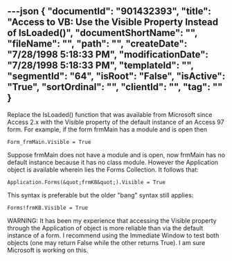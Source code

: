 ---json
{
  "documentId": "901432393",
  "title": "Access to VB: Use the Visible Property Instead of IsLoaded()",
  "documentShortName": "",
  "fileName": "",
  "path": "",
  "createDate": "7/28/1998 5:18:33 PM",
  "modificationDate": "7/28/1998 5:18:33 PM",
  "templateId": "",
  "segmentId": "64",
  "isRoot": "False",
  "isActive": "True",
  "sortOrdinal": "",
  "clientId": "",
  "tag": ""
}
---

Replace the IsLoaded() function that was available from Microsoft since Access 2.x with the Visible property of the default instance of an Access 97 form. For example, if the form frmMain has a module and is open then

    Form_frmMain.Visible = True

Suppose frmMain does not have a module and is open, now frmMain has no default instance because it has no class module. However the Application object is available wherein lies the Forms Collection. It follows that:

    Application.Forms(&quot;frmKB&quot;).Visible = True

This syntax is preferable but the older &quot;bang&quot; syntax still applies:

    Forms!frmKB.Visible = True

WARNING: It has been my experience that accessing the Visible property through the Application of object is more reliable than via the default instance of a form. I recommend using the Immediate Window to test both objects (one may return False while the other returns True). I am sure Microsoft is working on this.
